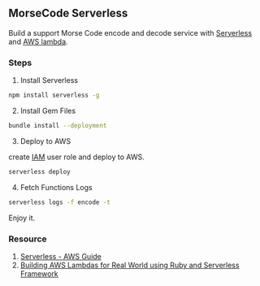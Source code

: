 ## MorseCode Serverless
Build a support Morse Code encode and decode service with [Serverless](https://github.com/serverless/serverless) and [AWS lambda](https://aws.amazon.com/lambda/).

### Steps
1. Install Serverless

```sh
npm install serverless -g
```
2. Install Gem Files

```sh
bundle install --deployment
```
3. Deploy to AWS

create [IAM](https://serverless.com/framework/docs/providers/aws/guide/credentials#creating-aws-access-keys) user role and deploy to AWS.

```sh
serverless deploy
```
4. Fetch Functions Logs

```sh
serverless logs -f encode -t
```
Enjoy it.

### Resource

1. [Serverless - AWS Guide](https://serverless.com/framework/docs/providers/aws/guide/)
2. [Building AWS Lambdas for Real World using Ruby and Serverless Framework](https://dev.to/jalerson/building-aws-lambdas-for-real-world-using-ruby-and-serverless-framework-2p49)